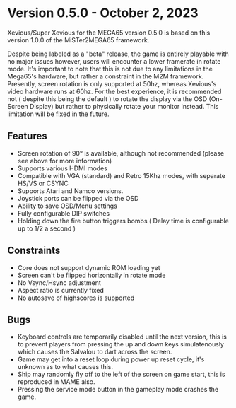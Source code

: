 Version 0.5.0 - October 2, 2023
===============================

Xevious/Super Xevious for the MEGA65 version 0.5.0 is based on this version 1.0.0 of the MiSTer2MEGA65 framework.

Despite being labeled as a "beta" release, the game is entirely playable with no major issues however, users will encounter a lower framerate in rotate mode. It's important to note that this is not due to any limitations in the Mega65's hardware, but rather a constraint in the M2M framework. Presently, screen rotation is only supported at 50hz, whereas Xevious's video hardware runs at 60hz. For the best experience, it is recommended not ( despite this being the default ) to rotate the display via the OSD (On-Screen Display) but rather to physically rotate your monitor instead. This limitation will be fixed in the future.

## Features
* Screen rotation of 90° is available, although not recommended (please see above for more information)
* Supports various HDMI modes
* Compatible with VGA (standard) and Retro 15Khz modes, with separate HS/VS or CSYNC
* Supports Atari and Namco versions.
* Joystick ports can be flipped via the OSD
* Ability to save OSD/Menu settings
* Fully configurable DIP switches
* Holding down the fire button triggers bombs ( Delay time is configurable up to 1/2 a second )

## Constraints 
* Core does not support dynamic ROM loading yet
* Screen can't be flipped horizontally in rotate mode
* No Vsync/Hsync adjustment
* Aspect ratio is currently fixed
* No autosave of highscores is supported


## Bugs
* Keyboard controls are temporarily disabled until the next version, this is to prevent players from pressing the up and down keys simulatenously which causes the Salvalou to dart across the screen.
* Game may get into a reset loop during power up reset cycle, it's unknown as to what causes this.
* Ship may randomly fly off to the left of the screen on game start, this is reproduced in MAME also.
* Pressing the service mode button in the gameplay mode crashes the game.